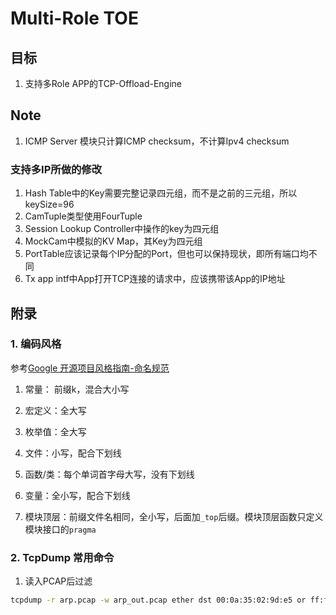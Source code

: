 # Multi-Role TOE

## 目标

1. 支持多Role APP的TCP-Offload-Engine

## Note
1. ICMP Server 模块只计算ICMP checksum，不计算Ipv4 checksum

### 支持多IP所做的修改
1. Hash Table中的Key需要完整记录四元组，而不是之前的三元组，所以keySize=96
2. CamTuple类型使用FourTuple
3. Session Lookup Controller中操作的key为四元组
4. MockCam中模拟的KV Map，其Key为四元组
5. PortTable应该记录每个IP分配的Port，但也可以保持现状，即所有端口均不同
6. Tx app intf中App打开TCP连接的请求中，应该携带该App的IP地址


## 附录
### 1. 编码风格
参考[Google 开源项目风格指南-命名规范](https://zh-google-styleguide.readthedocs.io/en/latest/google-cpp-styleguide/naming/#macro-names)
1. 常量： 前缀k，混合大小写 
2. 宏定义：全大写
3. 枚举值：全大写
4. 文件：小写，配合下划线
5. 函数/类：每个单词首字母大写，没有下划线
6. 变量：全小写，配合下划线

7. 模块顶层：前缀文件名相同，全小写，后面加`_top`后缀。模块顶层函数只定义模块接口的`pragma`

### 2. TcpDump 常用命令
1. 读入PCAP后过滤
```bash
tcpdump -r arp.pcap -w arp_out.pcap ether dst 00:0a:35:02:9d:e5 or ff:ff:ff:ff:ff:ff
```